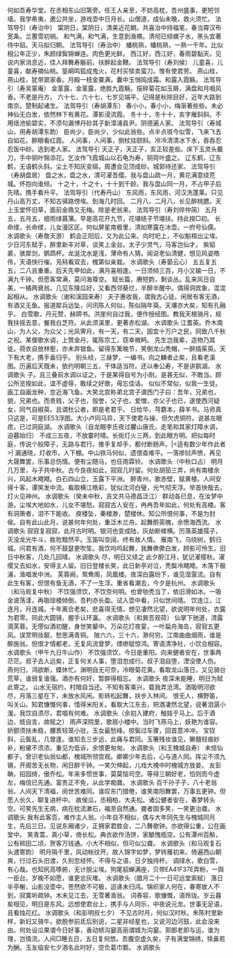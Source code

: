 <!-- { "loadSidebar": true } -->
何如吾寿华堂。在丞相东山旧第旁。任王人亲至，不妨高枕，吾州盛事，更短邻墙。我学希夷，邀公共坐，游戏壶中日月长。山僧道，成仙未晚，救火须忙。 
法驾导引（寿治中）
棠阴日，棠阴日，清美近花朝。共喜治中持福笔，春当霄汉布宽条。兰蕙雪初销。 
和气满，和气满，生意到渔樵。清彻已倾螺子水，黑头宜著侍中貂。天马拟归朝。 
法驾导引（寿治中）
蟠桃熟，蟠桃熟，一熟一千年。比似相公年正少，朱颜绿鬓锦蝉连。肉色更光鲜。 
西江好，西江好，春雨碧黏天。见说内家消息近，佳人拜舞寿觞前。扶醉起金鞭。 
法驾导引（寿刘侯）
儿童喜，儿童喜，献寿摘仙桃。篁峒鸣狐成鬼火，花村买犊卖蛮刀。惟有使君劳。 
燕山桂，燕山桂，犹带窦家香。月殿一枝金粟满，囊中玉悄捣成霜。和露入霞觞。 
法驾导引（寿吴蒙庵）
金茎露，金茎露，绝胜九霞觞。挼碎菊花如玉屑，满盘和月咽风香。不老是丹方。 
六十七，六十七，七岁见端平。记得是秋除目好，近年大路到南京。楚制起诸生。 
法驾导引（寿胡潭东）
春小小，春小小，梅渐著些些。未必神仙无白发，依然林下有黄花。潭影浸流霞。 
冬十十，冬十十，亥字雁斜斜。不用瑶池偷碧实，不须句漏博丹砂其子新漳浦县尹。阴德遍人家。 
法驾导引（寿城山，用寿胡潭东韵）
臣尚少，臣尚少，少似此翁些。点半点斑今似雪，飞来飞去自如花。醉眼看红霞。 
人间事，人间事，倒杖拄颐斜。冷冷清清冰下水，吞吞忍忍饭中砂。选到老人家。 
法驾导引
天正子，天正子，亥正较差些。床下玉灵头戴刀，手中铜叶锦添花。乞汝作飞霞城山以石龟为寿，铜荷叶盛之。 
辽东鹤，辽东鹤，无语鹤头斜。尘土不知灰变缟，周遭会见顶成砂。城郭待还家。 
法驾导引（寿胡盘居）
盘之水，盘之水，清可濯吾缨。我与盘山疏一月，黄花满意绕荒城。怀抱向谁倾。 
十之十，十之十，十十到千龄。我与盘山同一月，不占甲子后先晴。携手看升平。 
法驾导引（代寿丹山）
东风雨，东风雨，河汉洗蓬莱。只见丹山高万丈，不知古驿路傍埃。到海几时回。 
二月八，二月八，长见醉桃腮。天上玉堂怀旧草，面前金鼎又无梅。除是老翁来。 
法驾导引（寿刘倅仲简）
五月五，五月五，细雨绿菖蒲。早是高花开九节，花堪结子节堪扶。持此揆□初。 
长命缕，长命缕，儿女漫区区。何似屏星南极里，清如寒露在冰壶。一府号仙儒。 
水调歌头（寿詹天游）
鹤会正阳后，又为此公来。向时圯上，不似魁梧出尘埃。少日河东赋手，醉里新丰对草，谈笑上金台。太子少灵气，马客岂仙才。 
紫貂裘，骇犀剑，鹦鹉杯。龙涎沈水是浅，薄命有人猜。闻说老仙清健，想见风姿皓伟，天语快行催。凫舄看双去，槐第似亲栽。 
水调歌头（寿晏云心）
五五复五五，二八且重重。后天先甲如此，满月喜相逢。一日须倾三百，月小又输一日，不满九千钟。但愿客常满，莫问海尊空。 
赋长篇，赓短韵，剩谈丛。乱来风日自美，一橘两衰翁。几见东陵瓜好，又看西邻葵烂，半醉半醒中。偶得洞宾象，混混起相从。 
水调歌头（谢和溪园来寿）
夫子惠收我，谓我古心徒。闲居有客无酒，有酒又无鱼。报道犀兵远坠，问讯陈人何似，陈似隔年萸。天壤亦大矣，知有孔融乎。 
白雪歌，丹元赞，赫蹄书。洪崖何自过我，便作授经图。教我天根骑月，规我扶摇去意，餐我白芝符。从此须溪里，更著赤松湖。 
水调歌头
江耆英。乔木南山，为人父，为众父；光风霁月，有一天，有二天。固宜十万户之民，同致八千秋之祝。某俚歌水调，上赞金丹，辄陈宗工，窃幸微眄。 
先生岂我辈，造物乃其徒。荷衣自放林壑，亦未弃银鱼。留得东篱晚节，笑倒龙山秃帽，一醉插茱萸。天下有大老，携手盍归乎。 
别头经，三昼梦，一编书。向之麟者止矣，且看老溪图。历遍后天既未，依约明朝三五，干体适当符。还以奉公寿，不是讲鹅湖。 
水调歌头
子。且三叠前水调以证之，于是某得自号为小耐。是甚无似，不敢当。顾公所览揆如此，谊不虚辱，敢续之好歌，毋忘佳话。 
似似不常似，似我一生徒。画工自画龙种，忽近海飞鱼。大笑北宫称弟北宫子谓西门子曰：吾年，兄弟也，貌，兄弟也。而贵贱，父子也，毁誉，父子也，爱憎，亦父子也已，遂使西河疑女，同气自椒萸。且谓杜公者，即是老君乎。 
日给华，芎藭本，薛羊书。马师真只这是，可是EE53浮图。大小卢同马异，天下使君与操，但欠虎铜符。说甚左眼痣，已过洞庭湖。 
水调歌头（自龙眠李氏夜过臞山康氏，走笔和其家灯障水调，迫暮始归）
不成三五夜，不放霎时晴。长街灯火三两，到此眼方明。把似每时庭，传说个般障子，无路与君行。推手复却手，都付断肠声。|<适有数少年作此者>| 
漏通晓，灯收市，人下棚。中山铁马何似，遗恨杳难平。一落掺挝声愤，再见大晟舞罢，乐事总伤情。便有尘随马，也任雨霖铃。 
水调歌头（中秋口占）
明月几万里，与子共中秋。古今良夜如此，寂寂几时留。何处胡笳三弄，尚有南楼余兴，风起木飕飕。白石四山立，玉露下平洲。 
醉青州，歌赤壁，赋黄楼。人间安得十客，谭笑发中流。看取横江皓彩，犹似沈河白璧，光气彻天浮。举首快哉去，灯火见神州。 
水调歌头（癸未中秋，吉文共马德昌泛江）
群动各已息，在汝梦中游。尘埃大地如水，儿女不堪愁。寂寂古人安在，冉冉吾年如此，何处有高楼。客有洞箫者，泪不下能收。 
庾楼坠，秦楼渺，楚楼休。知公所恨何事，不是为封侯。自有此山此月，说甚何年何处，重泛木兰舟。起舞酹英魄，余愤海西流。 
水调歌头
寂寂复寂寂，此月古时明。银河也变成陆，灰劫断槎横。历落英雄孺子，灭没龙光牛斗，胜败黯然平。玉笛叫空阔，终有故人情。 
雁南飞，乌绕树，鹤归城。问君有酒，何不鼓瑟更吹笙。我饮呜呜起舞，我舞僛僛白发，顾影可怜生。旧日中秋客，几处几回晴。 
水调歌头
尽，明日又续之 
此夕酹江月，犹记濯缨秋。濯缨又去如水，安得主人留。旧日登楼长笑，此日新亭对泣，秃鬓冷飕飕。木落下极浦，渔唱发中洲。 
芙蓉阙，鸳鸯阁，凤凰楼。夜深白露纷下，谁见湿萤流。自有此生有客，但恨有鱼无酒，不了一生浮。重省看潮去，今夕是杭州。 
水调歌头（和马观复中秋）
不饮强须饮，不饮奈何明。也曾劬秃当了，依旧滑如冰。一吸金波荡漾，再吸琼楼倾倒，吾杓亦长盈。试入壶中看，只似世间晴。 
饮连江，江连月，月连城。十年离合老矣，悲喜得无情。想见凄然北望，欲说明年何处，衣露为君零。同此大圆镜，握手认环瀛。 
水调歌头（和巽吾观荷）
仙掌下驰道，清露滴芙蓉。无憀似酒初醒，身世笑颦中。万朵花灯夜宴，一叶扁舟海岛，寂寂五更风。误赏明妆靓，愁思满青铜。 
陂六六，三十六，渺何穷。江南曲曲烟雨，谁是醉施翁。但恨才情都老，无复风流曾梦，缥缈赋惊鸿。寄语清净社，小饮合相容。 
水调歌头（甲午九日牛山作）
不饮强须饮，今日是重阳。向来健者安在，世事两茫茫。叔子去人远矣，正复何关人事，堕泪忽成行。叔子泪自堕，湮没使人伤。 
燕何归，鸿欲断，蝶休忙。渊明自无可奈，冷眼菊花黄。看取龙山落日，又见骑台荒草，谁弱复谁强。酒亦有何好，暂醉得相忘。 
水调歌头
夜深未能睡，明日为赋此寄之。 
山水无宿约，村暗自当还。不知有客乘兴，载我弄沧湾。酒吸明河欲尽，月落三星在下，未放水风闲。影转松起舞，扶步入林间。 
恨无人，横野笛，叫关山。知君慷慨何事，惜得米阳关。看取大江东去，把酒凄然北望，说著泪潺小湲。我饮自须尽，君唱有何难。 
水调歌头（余初入建府，触妓于马上。后于酒边，妓自言，故赋之）
雨声深院里，歌扇小楼中。当时飞燕马上，妖艳为谁容。娇颤须扶未稳，腰褭轻笼小驻，玉女最愁峰。掠鬓过车骤，回首意冲冲。 
宝钗斜，云鬓乱，几曾逢。谁知去三步远，此痛与君同。玉箸残妆谁见，獭髓轻痕妙补，粉黛不须浓。重见为低诉，余恨更匆匆。 
水调歌头（和王槐城自寿）
未信仙都子，曾识老仙翁仙都，槐城所领宫观。卿卿少年去后，心与道人同。挥尘不须九锡，开阁苦无长物，闲日醉千钟。一笑欠伸起，儿戏大槐中时槐城方放妾。 
友彭聃，招园绮，傲乔松。年来多惯世事，莫莫恼司空。等得三朝好老，恰则而今虚左，梅信已先通。富贵正不免，从此学痴聋。 
水调歌头
百千孙子子，八十老翁翁。人间天下清福，阅世苦难同。谁叹东门猎倦，谁笑南阳舞罢，万事五更钟。但愿人长久，聊复进杯中。 
故侯瓜，丞相柏，大夫松。诸公健者安在，春梦转头空。可笑先生无病，病在枕流漱石，福至自然通。聋者固多笑，一笑更治聋。 
水调歌头
我有此客否，难作主人翁。小年自不相似，偶与大年同先生与槐城同月生，先后三日。见说东厢诸少，正拥家君胜会，二八舞歌钟。亦欲得公重，公在画堂中。 
笑青蒿，真小草，倚长松。典衣欲作汤饼，家酿愧瓶空。公有潭州百斛，公有秫田二顷，贺客万钱通。小大不相似，但可似公聋。 
水调歌头（和马观复石头渡寄韵）
明月隔千里，风动帐纹开。故人锦字如梦，梦转雁初来。倚遍西山朝爽，行过石头旧渡，久别忽经怀。不得与之语，日夕独持杯。 
调绿水，歌白雪，有心哉。也知尻高啄俯，无计脱尘埃。狗尾貂蝉满座，贝带EA41F37E弄粉，一舆一臣台。岁晚不如愿，谁更忿灰堆。 
水调歌头（腊月二十一日可远堂索赋）
落日半亭榭，山影没壶中。苍然欲不可极，迢递未归鸿。锦织家人何在，春寄故人不到，寂寞听疏钟。木末见江去，无雪著渔翁。 
词舂容，歌慷慨，语玲珑。岁云暮矣相见，明日是东风。远想使君台上，携手与人同乐，中夜说元龙。世事无足语，且看烛花红。 
水调歌头（和彭明叔七夕）
不见古时月，何似汉时秋。朱陈村里新样，新妇又骑牛。欲脱参前氐后别说，二星非经星也，又说河边河鼓，此会没来由。何处设瓜果谓今日好事，香动帻沟窭高丽谓城为沟窭。郭郎老即与运，谁为理，岂情流。人间□睡五日，五日复何悠。吾腹空虚久矣，子有满堂锦绣，犊鼻若为酬。玉友临安七夕酒名此时好，空负葛巾篘。 
水调歌头
